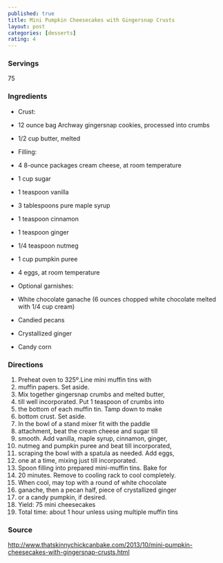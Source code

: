 ```yaml
---
published: true
title: Mini Pumpkin Cheesecakes with Gingersnap Crusts
layout: post
categories: [desserts]
rating: 4
---
```

### Servings
75

### Ingredients
- Crust:
- 12 ounce bag Archway gingersnap cookies, processed into crumbs
- 1/2 cup butter, melted

- Filling:
- 4 8-ounce packages cream cheese, at room temperature
- 1 cup sugar
- 1 teaspoon vanilla
- 3 tablespoons pure maple syrup
- 1 teaspoon cinnamon
- 1 teaspoon ginger
- 1/4 teaspoon nutmeg
- 1 cup pumpkin puree
- 4 eggs, at room temperature

- Optional garnishes:
- White chocolate ganache (6 ounces chopped white chocolate melted with 1/4 cup cream)
- Candied pecans
- Crystallized ginger
- Candy corn

### Directions
1. Preheat oven to 325º.Line mini muffin tins with
2. muffin papers. Set aside.
3. Mix together gingersnap crumbs and melted butter,
4. till well incorporated. Put 1 teaspoon of crumbs into
5. the bottom of each muffin tin. Tamp down to make
6. bottom crust. Set aside.
7. In the bowl of a stand mixer fit with the paddle
8. attachment, beat the cream cheese and sugar till
9. smooth. Add vanilla, maple syrup, cinnamon, ginger,
10. nutmeg and pumpkin puree and beat till incorporated,
11. scraping the bowl with a spatula as needed. Add eggs,
12. one at a time, mixing just till incorporated.
13. Spoon filling into prepared mini-muffin tins. Bake for
14. 20 minutes. Remove to cooling rack to cool completely.
15. When cool, may top with a round of white chocolate
16. ganache, then a pecan half, piece of crystallized ginger
17. or a candy pumpkin, if desired.
18. Yield: 75 mini cheesecakes
19. Total time: about 1 hour unless using multiple muffin tins

### Source
<a href="http://www.thatskinnychickcanbake.com/2013/10/mini-pumpkin-cheesecakes-with-gingersnap-crusts.html" target="new">http://www.thatskinnychickcanbake.com/2013/10/mini-pumpkin-cheesecakes-with-gingersnap-crusts.html</a>
